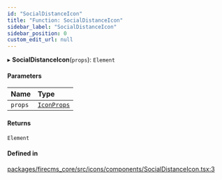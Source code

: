 ```yaml
---
id: "SocialDistanceIcon"
title: "Function: SocialDistanceIcon"
sidebar_label: "SocialDistanceIcon"
sidebar_position: 0
custom_edit_url: null
---
```


▸ **SocialDistanceIcon**(`props`): `Element`

#### Parameters

| Name | Type |
| :------ | :------ |
| `props` | [`IconProps`](../types/IconProps.md) |

#### Returns

`Element`

#### Defined in

[packages/firecms_core/src/icons/components/SocialDistanceIcon.tsx:3](https://github.com/FireCMSco/firecms/blob/d45f3739/packages/firecms_core/src/icons/components/SocialDistanceIcon.tsx#L3)
